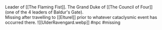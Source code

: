Leader of [[The Flaming Fist]].
The Grand Duke of [[The Council of Four]] (one of the 4 leaders of Baldur's Gate).  
Missing after travelling to [[Elturel]] prior to whatever cataclysmic event has occurred there.
![[UlderRavengard.webp]]
#npc #missing